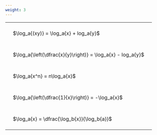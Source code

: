 ```yaml
---
weight: 3
---
```


<style type="text/css">
#T_8de00 th.col_heading {
  text-align: left;
  font-size: 1em;
}
#T_8de00 td {
  text-align: left;
  font-size: 1em;
  padding: 1.5em;
}
</style>
<table id="T_8de00">
  <thead>
  </thead>
  <tbody>
    <tr>
      <td id="T_8de00_row0_col0" class="data row0 col0" >$\log_a{(xy)} = \log_a{x} + log_a{y}$</td>
    </tr>
    <tr>
      <td id="T_8de00_row1_col0" class="data row1 col0" >$\log_a{\left(\dfrac{x}{y}\right)} = \log_a{x} - log_a{y}$</td>
    </tr>
    <tr>
      <td id="T_8de00_row2_col0" class="data row2 col0" >$\log_a{x^n} = n\log_a{x}$</td>
    </tr>
    <tr>
      <td id="T_8de00_row3_col0" class="data row3 col0" >$\log_a{\left(\dfrac{1}{x}\right)} = -\log_a{x}$</td>
    </tr>
    <tr>
      <td id="T_8de00_row4_col0" class="data row4 col0" >$\log_a{x} = \dfrac{\log_b{x}}{\log_b{a}}$</td>
    </tr>
  </tbody>
</table>
